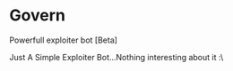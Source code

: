 # Govern
Powerfull exploiter bot [Beta]

Just A Simple Exploiter Bot...Nothing interesting about it :\
